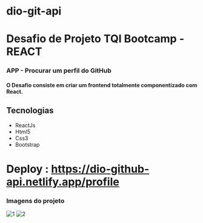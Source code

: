 # dio-git-api

# Desafio de Projeto TQI Bootcamp - REACT

### APP - Procurar um perfil do GitHub

#### O Desafio consiste em criar um frontend totalmente componentizado com React.

## Tecnologias
 - ReactJs
 - Html5
 - Css3
 - Bootstrap
 
 
 # Deploy : https://dio-github-api.netlify.app/profile
 
 ### Imagens do projeto
 
 ![1](https://user-images.githubusercontent.com/84286836/172960905-d6784da6-61ab-4abe-aa3d-5f5da996633f.png)
![2](https://user-images.githubusercontent.com/84286836/172960910-da14ff61-91a8-4780-9c63-c978f7ea0cbc.png)
